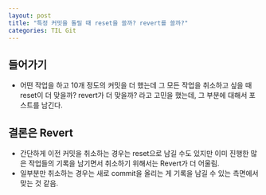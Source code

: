 ```yaml
---
layout: post
title: "특정 커밋을 돌릴 때 reset을 쓸까? revert를 쓸까?"
categories: TIL Git
---
```


## 들어가기

- 어떤 작업을 하고 10개 정도의 커밋을 더 했는데 그 모든 작업을 취소하고 싶을 때 reset이 더 맞을까? revert가 더 맞을까? 라고 고민을 했는데, 그 부분에 대해서 포스트를 남긴다.

## 결론은 Revert

- 간단하게 이전 커밋을 취소하는 경우는 reset으로 남길 수도 있지만 이미 진행한 많은 작업들의 기록을 남기면서 취소하기 위해서는 Revert가 더 어울림.
- 일부분만 취소하는 경우는 새로 commit을 올리는 게 기록을 남길 수 있는 측면에서 맞는 것 같음.

